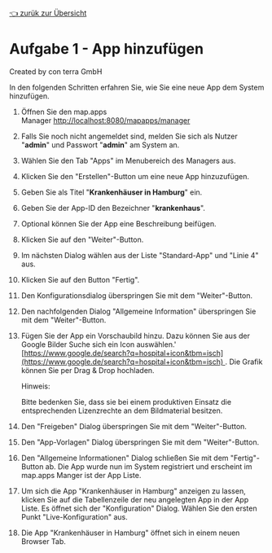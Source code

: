 [:point_left: zurük zur Übersicht](README.md)

Aufgabe 1 - App hinzufügen
=============================================

Created by con terra GmbH

In den folgenden Schritten erfahren Sie, wie Sie eine neue App dem System hinzufügen.

1.  Öffnen Sie den map.apps Manager [http://localhost:8080/mapapps/manager
    ](http://localhost:8080/mapapps/manager)
2.  Falls Sie noch nicht angemeldet sind, melden Sie sich als Nutzer "**admin**" und Passwort "**admin**" am System an.
3.  Wählen Sie den Tab "Apps" im Menubereich des Managers aus.
4.  Klicken Sie den "Erstellen"-Button um eine neue App hinzuzufügen.
5.  Geben Sie als Titel "**Krankenhäuser in Hamburg**" ein.
6.  Geben Sie der App-ID den Bezeichner "**krankenhaus**".
7.  Optional können Sie der App eine Beschreibung beifügen.
8.  Klicken Sie auf den "Weiter"-Button.
9.  Im nächsten Dialog wählen aus der Liste "Standard-App" und "Linie 4" aus.
10. Klicken Sie auf den Button "Fertig".
11. Den Konfigurationsdialog überspringen Sie mit dem "Weiter"-Button.
12. Den nachfolgenden Dialog "Allgemeine Information" überspringen Sie mit dem "Weiter"-Button.
13. Fügen Sie der App ein Vorschaubild hinzu. Dazu können Sie aus der Google Bilder Suche sich ein Icon auswählen.' 
    [https://www.google.de/search?q=hospital+icon&tbm=isch](https://www.google.de/search?q=hospital+icon&tbm=isch) . Die Grafik können Sie per Drag & Drop hochladen.

    Hinweis:

    Bitte bedenken Sie, dass sie bei einem produktiven Einsatz die entsprechenden Lizenzrechte an dem Bildmaterial besitzen.

14. Den "Freigeben" Dialog überspringen Sie mit dem "Weiter"-Button.
15. Den "App-Vorlagen" Dialog überspringen Sie mit dem "Weiter"-Button.
16. Den "Allgemeine Informationen" Dialog schließen Sie mit dem "Fertig"-Button ab.
    Die App wurde nun im System registriert und erscheint im map.apps Manger ist der App Liste.
17. Um sich die App "Krankenhäuser in Hamburg" anzeigen zu lassen, klicken Sie auf die Tabellenzeile der neu angelegten App in der App Liste. Es öffnet sich der "Konfiguration" Dialog. Wählen Sie den ersten Punkt "Live-Konfiguration" aus.
18. Die App "Krankenhäuser in Hamburg" öffnet sich in einem neuen Browser Tab.
